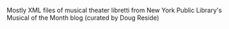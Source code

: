 Mostly XML files of musical theater libretti from New York Public Library's Musical of the Month blog (curated by Doug Reside) 

